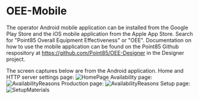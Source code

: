 # OEE-Mobile
The operator Android mobile application can be installed from the Google Play Store and the iOS mobile application from the Apple App Store.  Search for "Point85 Overall Equipment Effectiveness" or "OEE".  Documentation on how to use the mobile application can be found on the Point85 Github respository at https://github.com/Point85/OEE-Designer in the Designer project.

The screen captures below are from the Android application.  Home and HTTP server settings page:
![HomePage](https://github.com/point85/OEE-Mobile/blob/master/docs/HomePageSetup.png)
Availability page:
![AvailabilityReasons](https://github.com/point85/OEE-Mobile/blob/master/docs/AvailabilityPage.png)
Production page:
![AvailabilityReasons](https://github.com/point85/OEE-Mobile/blob/master/docs/ProductionPage.png)
Setup page:
![SetupMaterials](https://github.com/point85/OEE-Mobile/blob/master/docs/SetupPage.png)
